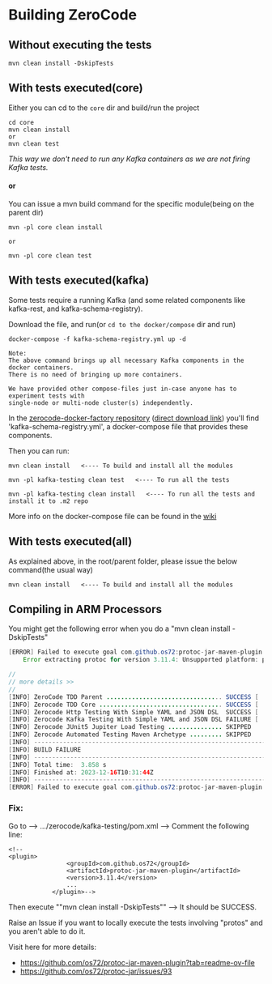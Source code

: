 # Building ZeroCode 

## Without executing the tests
```
mvn clean install -DskipTests
```
## With tests executed(core)
Either you can cd to the `core` dir and build/run the project
```
cd core
mvn clean install 
or
mvn clean test
```
_This way we don't need to run any Kafka containers as we are not firing Kafka tests._

#### or

You can issue a mvn build command for the specific module(being on the parent dir)
```
mvn -pl core clean install

or

mvn -pl core clean test
```

## With tests executed(kafka)
Some tests require a running Kafka (and some related components like kafka-rest, and kafka-schema-registry).

Download the file, and run(or `cd to the docker/compose` dir and run)
```
docker-compose -f kafka-schema-registry.yml up -d

Note:
The above command brings up all necessary Kafka components in the docker containers. 
There is no need of bringing up more containers. 

We have provided other compose-files just in-case anyone has to experiment tests with 
single-node or multi-node cluster(s) independently.
```

In the [zerocode-docker-factory repository](https://github.com/authorjapps/zerocode-docker-factory/) ([direct download link](https://raw.githubusercontent.com/authorjapps/zerocode-docker-factory/master/compose/kafka-schema-registry.yml)) 
you'll find 'kafka-schema-registry.yml', a docker-compose file that provides these components.

Then you can run:
```
mvn clean install   <---- To build and install all the modules

mvn -pl kafka-testing clean test   <---- To run all the tests

mvn -pl kafka-testing clean install   <---- To run all the tests and install it to .m2 repo

```

More info on the docker-compose file can be found in the [wiki](https://github.com/authorjapps/zerocode-docker-factory/wiki/Docker-container-for-Kafka-and-Schema-Registry)

## With tests executed(all)
As explained above, in the root/parent folder, please issue the below command(the usual way)

```
mvn clean install   <---- To build and install all the modules
```

## Compiling in ARM Processors
You might get the following error when you do a "mvn clean install -DskipTests"

```java
[ERROR] Failed to execute goal com.github.os72:protoc-jar-maven-plugin:3.11.4:run (default) on project kafka-testing: 
    Error extracting protoc for version 3.11.4: Unsupported platform: protoc-3.11.4-osx-aarch_64.exe -> [Help 1]

//
// more details >>
//        
[INFO] ZeroCode TDD Parent ................................ SUCCESS [  0.504 s]
[INFO] Zerocode TDD Core .................................. SUCCESS [  2.365 s]
[INFO] Zerocode Http Testing With Simple YAML and JSON DSL  SUCCESS [  0.413 s]
[INFO] Zerocode Kafka Testing With Simple YAML and JSON DSL FAILURE [  0.507 s]
[INFO] Zerocode JUnit5 Jupiter Load Testing ............... SKIPPED
[INFO] Zerocode Automated Testing Maven Archetype ......... SKIPPED
[INFO] ------------------------------------------------------------------------
[INFO] BUILD FAILURE
[INFO] ------------------------------------------------------------------------
[INFO] Total time:  3.858 s
[INFO] Finished at: 2023-12-16T10:31:44Z
[INFO] ------------------------------------------------------------------------
[ERROR] Failed to execute goal com.github.os72:protoc-jar-maven-plugin:3.11.4:run (default) on project kafka-testing: Error extracting protoc for version 3.11.4: Unsupported platform: protoc-3.11.4-osx-aarch_64.exe -> [Help 1]

```

### Fix:
Go to --> .../zerocode/kafka-testing/pom.xml --> Comment the following line:

```shell
<!--
<plugin>
				<groupId>com.github.os72</groupId>
				<artifactId>protoc-jar-maven-plugin</artifactId>
				<version>3.11.4</version>
                ...
			</plugin>-->
```
Then execute ""mvn clean install -DskipTests"" --> It should be SUCCESS.

Raise an Issue if you want to locally execute the tests involving "protos" and you aren't able to do it.

Visit here for more details:
- https://github.com/os72/protoc-jar-maven-plugin?tab=readme-ov-file
- https://github.com/os72/protoc-jar/issues/93

